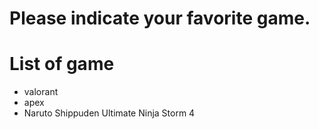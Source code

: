 # Please indicate your favorite game.

# List of game
- valorant
- apex
- Naruto Shippuden Ultimate Ninja Storm 4

